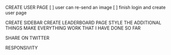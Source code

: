 CREATE USER PAGE
[ ] user can re-send an image
[ ] finish login and create user page

CREATE SIDEBAR
CREATE LEADERBOARD PAGE
STYLE THE ADDITIONAL THINGS
MAKE EVERYTHING WORK THAT I HAVE DONE SO FAR

SHARE ON TWITTER

RESPONSIVITY
